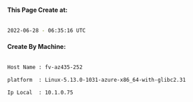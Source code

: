 
   
#### This Page Create at:

```bash

2022-06-28 - 06:35:16 UTC

```

#### Create By Machine:

```bash

Host Name : fv-az435-252

platform  : Linux-5.13.0-1031-azure-x86_64-with-glibc2.31

Ip Local  : 10.1.0.75

```

